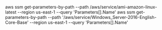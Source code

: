aws ssm get-parameters-by-path --path /aws/service/ami-amazon-linux-latest --region us-east-1 --query 'Parameters[].Name'
aws ssm get-parameters-by-path --path '/aws/service/Windows_Server-2016-English-Core-Base' --region us-east-1 --query 'Parameters[].Name'